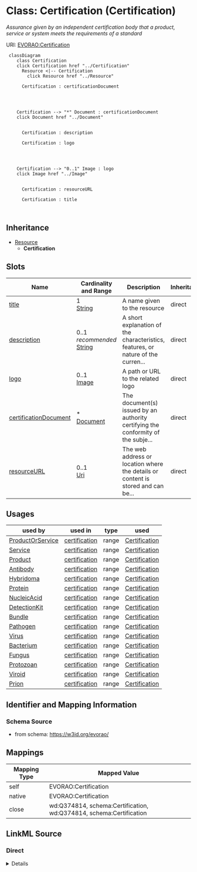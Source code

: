 

# Class: Certification (Certification) 


_Assurance given by an independent certification body that a product, service or system meets the requirements of a standard_





URI: [EVORAO:Certification](https://w3id.org/evorao/Certification)






```mermaid
 classDiagram
    class Certification
    click Certification href "../Certification"
      Resource <|-- Certification
        click Resource href "../Resource"
      
      Certification : certificationDocument
        
          
    
    
    Certification --> "*" Document : certificationDocument
    click Document href "../Document"

        
      Certification : description
        
      Certification : logo
        
          
    
    
    Certification --> "0..1" Image : logo
    click Image href "../Image"

        
      Certification : resourceURL
        
      Certification : title
        
      
```





## Inheritance
* [Resource](Resource.md)
    * **Certification**



## Slots

| Name | Cardinality and Range | Description | Inheritance |
| ---  | --- | --- | --- |
| [title](title.md) | 1 <br/> [String](String.md) | A name given to the resource | direct |
| [description](description.md) | 0..1 _recommended_ <br/> [String](String.md) | A short explanation of the characteristics, features, or nature of the curren... | direct |
| [logo](logo.md) | 0..1 <br/> [Image](Image.md) | A path or URL to the related logo | direct |
| [certificationDocument](certificationDocument.md) | * <br/> [Document](Document.md) | The document(s) issued by an authority certifying the conformity of the subje... | direct |
| [resourceURL](resourceURL.md) | 0..1 <br/> [Uri](Uri.md) | The web address or location where the details or content is stored and can be... | direct |





## Usages

| used by | used in | type | used |
| ---  | --- | --- | --- |
| [ProductOrService](ProductOrService.md) | [certification](certification.md) | range | [Certification](Certification.md) |
| [Service](Service.md) | [certification](certification.md) | range | [Certification](Certification.md) |
| [Product](Product.md) | [certification](certification.md) | range | [Certification](Certification.md) |
| [Antibody](Antibody.md) | [certification](certification.md) | range | [Certification](Certification.md) |
| [Hybridoma](Hybridoma.md) | [certification](certification.md) | range | [Certification](Certification.md) |
| [Protein](Protein.md) | [certification](certification.md) | range | [Certification](Certification.md) |
| [NucleicAcid](NucleicAcid.md) | [certification](certification.md) | range | [Certification](Certification.md) |
| [DetectionKit](DetectionKit.md) | [certification](certification.md) | range | [Certification](Certification.md) |
| [Bundle](Bundle.md) | [certification](certification.md) | range | [Certification](Certification.md) |
| [Pathogen](Pathogen.md) | [certification](certification.md) | range | [Certification](Certification.md) |
| [Virus](Virus.md) | [certification](certification.md) | range | [Certification](Certification.md) |
| [Bacterium](Bacterium.md) | [certification](certification.md) | range | [Certification](Certification.md) |
| [Fungus](Fungus.md) | [certification](certification.md) | range | [Certification](Certification.md) |
| [Protozoan](Protozoan.md) | [certification](certification.md) | range | [Certification](Certification.md) |
| [Viroid](Viroid.md) | [certification](certification.md) | range | [Certification](Certification.md) |
| [Prion](Prion.md) | [certification](certification.md) | range | [Certification](Certification.md) |






## Identifier and Mapping Information







### Schema Source


* from schema: https://w3id.org/evorao/




## Mappings

| Mapping Type | Mapped Value |
| ---  | ---  |
| self | EVORAO:Certification |
| native | EVORAO:Certification |
| close | wd:Q374814, schema:Certification, wd:Q374814, schema:Certification |







## LinkML Source

<!-- TODO: investigate https://stackoverflow.com/questions/37606292/how-to-create-tabbed-code-blocks-in-mkdocs-or-sphinx -->

### Direct

<details>
```yaml
name: Certification
description: Assurance given by an independent certification body that a product,
  service or system meets the requirements of a standard
title: Certification
from_schema: https://w3id.org/evorao/
close_mappings:
- wd:Q374814
- schema:Certification
- wd:Q374814
- schema:Certification
is_a: Resource
slots:
- title
- description
- logo
- certificationDocument
- resourceURL
slot_usage:
  title:
    name: title
    description: A name given to the resource
    title: title
    comments:
    - 'The title of the item should be as short and descriptive as possible. E.g.
      for virus products it should basically be based on the following Pattern:

      ''Virus name'', ''virus host type'', ''collection year'', ''country of collection''
      ex ''suspected epidemiological origin'', ''genotype'', ''strain'', ''variant
      name or specific feature'
    close_mappings:
    - rdfs:label
    slot_uri: dct:title
    domain_of:
    - Certification
    - Dataset
    - DataService
    - Publication
    - Term
    - License
    range: string
    required: true
    multivalued: false
  description:
    name: description
    description: A short explanation of the characteristics, features, or nature of
      the current item
    title: description
    comments:
    - 'Describe this item in few lines. This description will serve as a summary to
      present the resource.

      '
    slot_uri: dct:description
    domain_of:
    - Certification
    - Dataset
    - DataService
    - Term
    - PersonOrOrganization
    - File
    - ContactPoint
    - License
    range: string
    required: false
    recommended: true
    multivalued: false
  logo:
    name: logo
    description: A path or URL to the related logo
    title: logo
    domain_of:
    - Certification
    - PersonOrOrganization
    - License
    range: Image
    required: false
    multivalued: false
  certificationDocument:
    name: certificationDocument
    description: The document(s) issued by an authority certifying the conformity
      of the subject to the applicable scheme, including, as the case may be, the
      documents attesting the equivalence to another certification scheme.
    title: certification document
    domain_of:
    - Certification
    range: Document
    required: false
    multivalued: true
  resourceURL:
    name: resourceURL
    description: The web address or location where the details or content is stored
      and can be accessed or downloaded.
    title: resource URL
    close_mappings:
    - schema:url
    domain_of:
    - Certification
    - License
    range: uri
    required: false
    multivalued: false

```
</details>

### Induced

<details>
```yaml
name: Certification
description: Assurance given by an independent certification body that a product,
  service or system meets the requirements of a standard
title: Certification
from_schema: https://w3id.org/evorao/
close_mappings:
- wd:Q374814
- schema:Certification
- wd:Q374814
- schema:Certification
is_a: Resource
slot_usage:
  title:
    name: title
    description: A name given to the resource
    title: title
    comments:
    - 'The title of the item should be as short and descriptive as possible. E.g.
      for virus products it should basically be based on the following Pattern:

      ''Virus name'', ''virus host type'', ''collection year'', ''country of collection''
      ex ''suspected epidemiological origin'', ''genotype'', ''strain'', ''variant
      name or specific feature'
    close_mappings:
    - rdfs:label
    slot_uri: dct:title
    domain_of:
    - Certification
    - Dataset
    - DataService
    - Publication
    - Term
    - License
    range: string
    required: true
    multivalued: false
  description:
    name: description
    description: A short explanation of the characteristics, features, or nature of
      the current item
    title: description
    comments:
    - 'Describe this item in few lines. This description will serve as a summary to
      present the resource.

      '
    slot_uri: dct:description
    domain_of:
    - Certification
    - Dataset
    - DataService
    - Term
    - PersonOrOrganization
    - File
    - ContactPoint
    - License
    range: string
    required: false
    recommended: true
    multivalued: false
  logo:
    name: logo
    description: A path or URL to the related logo
    title: logo
    domain_of:
    - Certification
    - PersonOrOrganization
    - License
    range: Image
    required: false
    multivalued: false
  certificationDocument:
    name: certificationDocument
    description: The document(s) issued by an authority certifying the conformity
      of the subject to the applicable scheme, including, as the case may be, the
      documents attesting the equivalence to another certification scheme.
    title: certification document
    domain_of:
    - Certification
    range: Document
    required: false
    multivalued: true
  resourceURL:
    name: resourceURL
    description: The web address or location where the details or content is stored
      and can be accessed or downloaded.
    title: resource URL
    close_mappings:
    - schema:url
    domain_of:
    - Certification
    - License
    range: uri
    required: false
    multivalued: false
attributes:
  title:
    name: title
    description: A name given to the resource
    title: title
    comments:
    - 'The title of the item should be as short and descriptive as possible. E.g.
      for virus products it should basically be based on the following Pattern:

      ''Virus name'', ''virus host type'', ''collection year'', ''country of collection''
      ex ''suspected epidemiological origin'', ''genotype'', ''strain'', ''variant
      name or specific feature'
    from_schema: https://w3id.org/evorao/
    close_mappings:
    - rdfs:label
    rank: 1000
    slot_uri: dct:title
    alias: title
    owner: Certification
    domain_of:
    - Certification
    - Dataset
    - DataService
    - Publication
    - Term
    - License
    range: string
    required: true
    multivalued: false
  description:
    name: description
    description: A short explanation of the characteristics, features, or nature of
      the current item
    title: description
    comments:
    - 'Describe this item in few lines. This description will serve as a summary to
      present the resource.

      '
    from_schema: https://w3id.org/evorao/
    rank: 1000
    slot_uri: dct:description
    alias: description
    owner: Certification
    domain_of:
    - Certification
    - Dataset
    - DataService
    - Term
    - PersonOrOrganization
    - File
    - ContactPoint
    - License
    range: string
    required: false
    recommended: true
    multivalued: false
  logo:
    name: logo
    description: A path or URL to the related logo
    title: logo
    from_schema: https://w3id.org/evorao/
    rank: 1000
    alias: logo
    owner: Certification
    domain_of:
    - Certification
    - PersonOrOrganization
    - License
    range: Image
    required: false
    multivalued: false
  certificationDocument:
    name: certificationDocument
    description: The document(s) issued by an authority certifying the conformity
      of the subject to the applicable scheme, including, as the case may be, the
      documents attesting the equivalence to another certification scheme.
    title: certification document
    from_schema: https://w3id.org/evorao/
    rank: 1000
    alias: certificationDocument
    owner: Certification
    domain_of:
    - Certification
    range: Document
    required: false
    multivalued: true
  resourceURL:
    name: resourceURL
    description: The web address or location where the details or content is stored
      and can be accessed or downloaded.
    title: resource URL
    from_schema: https://w3id.org/evorao/
    exact_mappings:
    - dct:license
    close_mappings:
    - schema:url
    rank: 1000
    alias: resourceURL
    owner: Certification
    domain_of:
    - Certification
    - License
    range: uri
    required: false
    multivalued: false

```
</details>